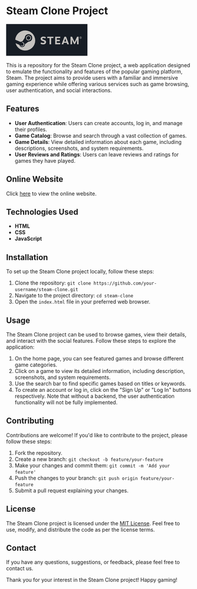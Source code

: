 # Steam Clone Project

![Steam Clone](./images/steam.png)

This is a repository for the Steam Clone project, a web application designed to emulate the functionality and features of the popular gaming platform, Steam. The project aims to provide users with a familiar and immersive gaming experience while offering various services such as game browsing, user authentication, and social interactions.

## Features

- **User Authentication**: Users can create accounts, log in, and manage their profiles.
- **Game Catalog**: Browse and search through a vast collection of games.
- **Game Details**: View detailed information about each game, including descriptions, screenshots, and system requirements.
- **User Reviews and Ratings**: Users can leave reviews and ratings for games they have played.

## Online Website

Click [here](https://precious-empanada-8f6ca9.netlify.app/) to view the online website.

## Technologies Used

- **HTML**
- **CSS**
- **JavaScript**

## Installation

To set up the Steam Clone project locally, follow these steps:

1. Clone the repository: `git clone https://github.com/your-username/steam-clone.git`
2. Navigate to the project directory: `cd steam-clone`
3. Open the `index.html` file in your preferred web browser.

## Usage

The Steam Clone project can be used to browse games, view their details, and interact with the social features. Follow these steps to explore the application:

1. On the home page, you can see featured games and browse different game categories.
2. Click on a game to view its detailed information, including description, screenshots, and system requirements.
3. Use the search bar to find specific games based on titles or keywords.
4. To create an account or log in, click on the "Sign Up" or "Log In" buttons respectively. Note that without a backend, the user authentication functionality will not be fully implemented.

## Contributing

Contributions are welcome! If you'd like to contribute to the project, please follow these steps:

1. Fork the repository.
2. Create a new branch: `git checkout -b feature/your-feature`
3. Make your changes and commit them: `git commit -m 'Add your feature'`
4. Push the changes to your branch: `git push origin feature/your-feature`
5. Submit a pull request explaining your changes.

## License

The Steam Clone project is licensed under the [MIT License](LICENSE). Feel free to use, modify, and distribute the code as per the license terms.

## Contact

If you have any questions, suggestions, or feedback, please feel free to contact us.


Thank you for your interest in the Steam Clone project! Happy gaming!
